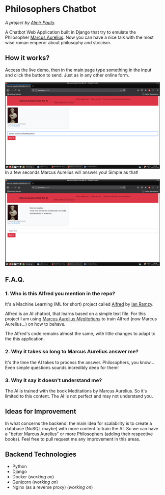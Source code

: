 # Philosophers Chatbot
*A project by [Almir Paulo](https://github.com/AlmirPaulo)*.

A Chatbot Web Application built in Django that try to emulate the Philosopher [Marcus Aurelius](https://en.wikipedia.org/wiki/Marcus_Aurelius). Now you can have a nice talk with the most wise roman emperor about philosophy and stoicism. 

## How it works?

Access the live demo, then in the main page type something in the input and click the button to send. Just as in any other online form.

![screen 1](https://raw.githubusercontent.com/AlmirPaulo/ai-chatbot-Marcus-Aurelius/master/screen.png)
In a few seconds Marcus Aurelius will answer you! Simple as that!

![screen 2](https://raw.githubusercontent.com/AlmirPaulo/ai-chatbot-Marcus-Aurelius/master/screen2.png)

## F.A.Q.

### 1. Who is this Alfred you mention in the repo?

It's a Machine Learning (ML for short) project called [Alfred](https://github.com/ianramzy/ai-chatbot) by [Ian Ramzy](https://github.com/ianramzy).

Alfred is an AI chatbot, that learns based on a simple text file. For this project I am using [Marcus Aurelius *Meditations*](https://en.wikipedia.org/wiki/Meditations) to train Alfred (now Marcus Aurelius...) on how to behave. 

The Alfred's code remains almost the same, with little changes to adapt to the this application. 

### 2. Why it takes so long to Marcus Aurelius answer me?

It's the time the AI takes to process the answer. Philosophers, you know... Even simple questions sounds incredibly deep for them!

### 3. Why it say it doesn't understand me?

The AI is trained with the book Meditations by Marcus Aurelius. So it's limited to this content. The AI is not perfect and may not understand you. 


## Ideas for Improvement

In what concerns the backend, the main idea for scalability is to create a database (NoSQL maybe) with more content to train the AI. So we can have a "better Marcus Aurelius" or more Philosophers (adding their respective books). Feel free to pull request me any improvement in this  areas.

## Backend Technologies
* Python
* Django
* Docker (*working on*)
* Gunicorn (*working on*)
* Nginx (as a reverse proxy) (*working on*)



